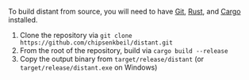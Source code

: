 To build distant from source, you will need to have
[Git](https://git-scm.com/), [Rust](https://www.rust-lang.org/), and
[Cargo](https://github.com/rust-lang/cargo) installed.

1. Clone the repository via `git clone https://github.com/chipsenkbeil/distant.git`
2. From the root of the repository, build via `cargo build --release`
3. Copy the output binary from `target/release/distant` (or
   `target/release/distant.exe` on Windows)
